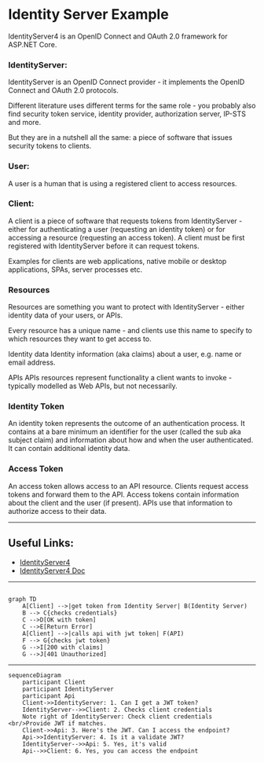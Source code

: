 # Identity Server Example
IdentityServer4 is an OpenID Connect and OAuth 2.0 framework for ASP.NET Core.

### IdentityServer:
IdentityServer is an OpenID Connect provider - it implements the OpenID Connect and OAuth 2.0 protocols.

Different literature uses different terms for the same role - you probably also find security token service, identity provider, authorization server, IP-STS and more.

But they are in a nutshell all the same: a piece of software that issues security tokens to clients.
### User:
A user is a human that is using a registered client to access resources.

### Client:
A client is a piece of software that requests tokens from IdentityServer - either for authenticating a user (requesting an identity token) or for accessing a resource (requesting an access token). A client must be first registered with IdentityServer before it can request tokens.

Examples for clients are web applications, native mobile or desktop applications, SPAs, server processes etc.

### Resources
Resources are something you want to protect with IdentityServer - either identity data of your users, or APIs.

Every resource has a unique name - and clients use this name to specify to which resources they want to get access to.

Identity data Identity information (aka claims) about a user, e.g. name or email address.

APIs APIs resources represent functionality a client wants to invoke - typically modelled as Web APIs, but not necessarily.
### Identity Token
An identity token represents the outcome of an authentication process. It contains at a bare minimum an identifier for the user (called the sub aka subject claim) and information about how and when the user authenticated. It can contain additional identity data.

### Access Token
An access token allows access to an API resource. Clients request access tokens and forward them to the API. Access tokens contain information about the client and the user (if present). APIs use that information to authorize access to their data.

---
## Useful Links:
- [IdentityServer4](https://identityserver.io/)
- [IdentityServer4 Doc](http://docs.identityserver.io/en/latest/index.html)
---

```mermaid

graph TD
    A[Client] -->|get token from Identity Server| B(Identity Server)
    B --> C{checks credentials}
    C -->D[OK with token] 
    C -->E[Return Error]
    A[Client] -->|calls api with jwt token| F(API)
    F --> G{checks jwt token}
    G -->I[200 with claims]
    G -->J[401 Unauthorized]

```
---
```mermaid
sequenceDiagram
    participant Client
    participant IdentityServer    
    participant Api
    Client->>IdentityServer: 1. Can I get a JWT token?
    IdentityServer-->>Client: 2. Checks client credentials
    Note right of IdentityServer: Check client credentials <br/>Provide JWT if matches.        
    Client->>Api: 3. Here's the JWT. Can I access the endpoint?
    Api->>IdentityServer: 4. Is it a validate JWT?
    IdentityServer-->>Api: 5. Yes, it's valid
    Api-->>Client: 6. Yes, you can access the endpoint

```
